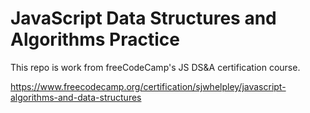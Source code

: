 # JavaScript Data Structures and Algorithms Practice

This repo is work from freeCodeCamp's JS DS&A certification course.

https://www.freecodecamp.org/certification/sjwhelpley/javascript-algorithms-and-data-structures

